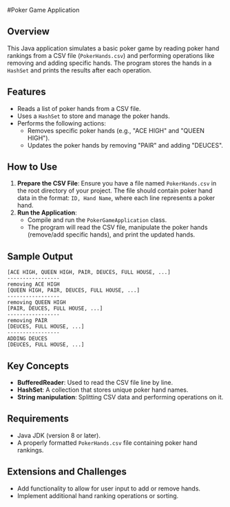 #Poker Game Application

## Overview
This Java application simulates a basic poker game by reading poker hand rankings from a CSV file (`PokerHands.csv`) and performing operations like removing and adding specific hands. The program stores the hands in a `HashSet` and prints the results after each operation.

## Features
- Reads a list of poker hands from a CSV file.
- Uses a `HashSet` to store and manage the poker hands.
- Performs the following actions:
  - Removes specific poker hands (e.g., "ACE HIGH" and "QUEEN HIGH").
  - Updates the poker hands by removing "PAIR" and adding "DEUCES".
  
## How to Use
1. **Prepare the CSV File**: Ensure you have a file named `PokerHands.csv` in the root directory of your project. The file should contain poker hand data in the format: `ID, Hand Name`, where each line represents a poker hand.
2. **Run the Application**: 
   - Compile and run the `PokerGameApplication` class.
   - The program will read the CSV file, manipulate the poker hands (remove/add specific hands), and print the updated hands.

## Sample Output
```
[ACE HIGH, QUEEN HIGH, PAIR, DEUCES, FULL HOUSE, ...]
-----------------
removing ACE HIGH
[QUEEN HIGH, PAIR, DEUCES, FULL HOUSE, ...]
-----------------
removing QUEEN HIGH
[PAIR, DEUCES, FULL HOUSE, ...]
-----------------
removing PAIR
[DEUCES, FULL HOUSE, ...]
-----------------
ADDING DEUCES
[DEUCES, FULL HOUSE, ...]
```

## Key Concepts
- **BufferedReader**: Used to read the CSV file line by line.
- **HashSet**: A collection that stores unique poker hand names.
- **String manipulation**: Splitting CSV data and performing operations on it.

## Requirements
- Java JDK (version 8 or later).
- A properly formatted `PokerHands.csv` file containing poker hand rankings.

## Extensions and Challenges
- Add functionality to allow for user input to add or remove hands.
- Implement additional hand ranking operations or sorting.
